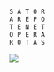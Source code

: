 ```
S A T O R
A R E P O
T E N E T
O P E R A
R O T A S
```

<!-- [![LinkedIn](https://img.shields.io/badge/LinkedIn-%230077B5.svg?logo=linkedin&logoColor=white)](https://linkedin.com/in/lal-lucas-alvarenga) -->

<!-- ![](https://github-readme-stats.vercel.app/api?username=lbalvarenga&theme=dark&hide_border=true&include_all_commits=true&count_private=true)<br/> -->
<!-- ![](https://github-readme-streak-stats.herokuapp.com/?user=lbalvarenga&theme=dark&hide_border=true)<br/> -->
![](https://github-readme-stats.vercel.app/api/top-langs/?username=lbalvarenga&theme=dark&hide_border=true&include_all_commits=true&count_private=true&layout=compact)

<!-- Proudly created with GPRM ( https://gprm.itsvg.in ) -->
